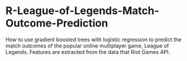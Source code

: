 # R-League-of-Legends-Match-Outcome-Prediction
How to use gradient boosted trees with logistic regression to predict the match outcomes of the popular online multiplayer game, League of Legends. Features are extracted from the data that Riot Games API.
